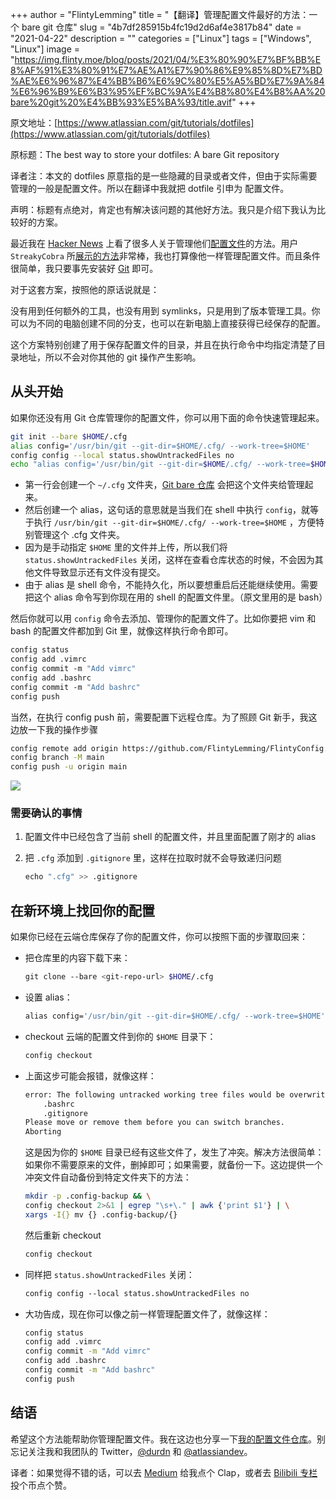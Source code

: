+++
author = "FlintyLemming"
title = "【翻译】管理配置文件最好的方法：一个 bare git 仓库"
slug = "4b7df285915b4fc19d2d6af4e3817b84"
date = "2021-04-22"
description = ""
categories = ["Linux"]
tags = ["Windows", "Linux"]
image = "https://img.flinty.moe/blog/posts/2021/04/%E3%80%90%E7%BF%BB%E8%AF%91%E3%80%91%E7%AE%A1%E7%90%86%E9%85%8D%E7%BD%AE%E6%96%87%E4%BB%B6%E6%9C%80%E5%A5%BD%E7%9A%84%E6%96%B9%E6%B3%95%EF%BC%9A%E4%B8%80%E4%B8%AA%20bare%20git%20%E4%BB%93%E5%BA%93/title.avif"
+++

原文地址：[https://www.atlassian.com/git/tutorials/dotfiles](https://www.atlassian.com/git/tutorials/dotfiles)

原标题：The best way to store your dotfiles: A bare Git repository

译者注：本文的 dotfiles 原意指的是一些隐藏的目录或者文件，但由于实际需要管理的一般是配置文件。所以在翻译中我就把 dotfile 引申为 配置文件。

声明：标题有点绝对，肯定也有解决该问题的其他好方法。我只是介绍下我认为比较好的方案。

最近我在 [Hacker News](https://news.ycombinator.com/item?id=11070797) 上看了很多人关于管理他们[配置文件](https://en.wikipedia.org/wiki/Hidden_file_and_hidden_directory)的方法。用户 `StreakyCobra` 所[展示的方法](https://news.ycombinator.com/item?id=11071754)非常棒，我也打算像他一样管理配置文件。而且条件很简单，我只要事先安装好 [Git](https://www.atlassian.com/git) 即可。

对于这套方案，按照他的原话说就是：

没有用到任何额外的工具，也没有用到 symlinks，只是用到了版本管理工具。你可以为不同的电脑创建不同的分支，也可以在新电脑上直接获得已经保存的配置。

这个方案特别创建了用于保存配置文件的目录，并且在执行命令中均指定清楚了目录地址，所以不会对你其他的 git 操作产生影响。

## 从头开始

如果你还没有用 Git 仓库管理你的配置文件，你可以用下面的命令快速管理起来。

```bash
git init --bare $HOME/.cfg
alias config='/usr/bin/git --git-dir=$HOME/.cfg/ --work-tree=$HOME'
config config --local status.showUntrackedFiles no
echo "alias config='/usr/bin/git --git-dir=$HOME/.cfg/ --work-tree=$HOME'" >> $HOME/.bashrc
```

- 第一行会创建一个 `~/.cfg` 文件夹，[Git bare 仓库](https://www.saintsjd.com/2011/01/what-is-a-bare-git-repository/) 会把这个文件夹给管理起来。
- 然后创建一个 alias，这句话的意思就是当我们在 shell 中执行 `config`，就等于执行 `/usr/bin/git --git-dir=$HOME/.cfg/ --work-tree=$HOME` ，方便特别管理这个 .cfg 文件夹。
- 因为是手动指定 `$HOME` 里的文件并上传，所以我们将 `status.showUntrackedFiles` 关闭，这样在查看仓库状态的时候，不会因为其他文件导致显示还有文件没有提交。
- 由于 alias 是 shell 命令，不能持久化，所以要想重启后还能继续使用。需要把这个 alias 命令写到你现在用的 shell 的配置文件里。（原文里用的是 bash）

然后你就可以用 `config` 命令去添加、管理你的配置文件了。比如你要把 vim 和 bash 的配置文件都加到 Git 里，就像这样执行命令即可。

```bash
config status
config add .vimrc 
config commit -m "Add vimrc"
config add .bashrc
config commit -m "Add bashrc"
config push
```

当然，在执行 config push 前，需要配置下远程仓库。为了照顾 Git 新手，我这边放一下我的操作步骤

```bash
config remote add origin https://github.com/FlintyLemming/FlintyConfig.git
config branch -M main
config push -u origin main
```

![](https://img.flinty.moe/blog/posts/2021/04/%E3%80%90%E7%BF%BB%E8%AF%91%E3%80%91%E7%AE%A1%E7%90%86%E9%85%8D%E7%BD%AE%E6%96%87%E4%BB%B6%E6%9C%80%E5%A5%BD%E7%9A%84%E6%96%B9%E6%B3%95%EF%BC%9A%E4%B8%80%E4%B8%AA%20bare%20git%20%E4%BB%93%E5%BA%93/1.avif)

### 需要确认的事情

1. 配置文件中已经包含了当前 shell 的配置文件，并且里面配置了刚才的 alias
2. 把 `.cfg` 添加到 `.gitignore` 里，这样在拉取时就不会导致递归问题
    
    ```bash
    echo ".cfg" >> .gitignore
    ```
    

## 在新环境上找回你的配置

如果你已经在云端仓库保存了你的配置文件，你可以按照下面的步骤取回来：

- 把仓库里的内容下载下来：
    
    ```bash
    git clone --bare <git-repo-url> $HOME/.cfg
    ```
    
- 设置 alias：
    
    ```bash
    alias config='/usr/bin/git --git-dir=$HOME/.cfg/ --work-tree=$HOME'
    ```
    
- checkout 云端的配置文件到你的 `$HOME` 目录下：
    
    ```bash
    config checkout
    ```
    
- 上面这步可能会报错，就像这样：
    
    ```bash
    error: The following untracked working tree files would be overwritten by checkout:
        .bashrc
        .gitignore
    Please move or remove them before you can switch branches.
    Aborting
    ```
    
    这是因为你的 `$HOME` 目录已经有这些文件了，发生了冲突。解决方法很简单：如果你不需要原来的文件，删掉即可；如果需要，就备份一下。这边提供一个冲突文件自动备份到特定文件夹下的方法：
    
    ```bash
    mkdir -p .config-backup && \
    config checkout 2>&1 | egrep "\s+\." | awk {'print $1'} | \
    xargs -I{} mv {} .config-backup/{}
    ```
    
    然后重新 checkout
    
    ```bash
    config checkout
    ```
    
- 同样把 `status.showUntrackedFiles` 关闭：
    
    ```bash
    config config --local status.showUntrackedFiles no
    ```
    
- 大功告成，现在你可以像之前一样管理配置文件了，就像这样：
    
    ```bash
    config status
    config add .vimrc
    config commit -m "Add vimrc"
    config add .bashrc
    config commit -m "Add bashrc"
    config push
    ```
    

## 结语

希望这个方法能帮助你管理配置文件。我在这边也分享一下[我的配置文件仓库](https://bitbucket.org/durdn/cfg/src/master/)。别忘记关注我和我团队的 Twitter，[@durdn](https://www.twitter.com/durdn) 和 [@atlassiandev](https://www.twitter.com/atlassiandev)。

译者：如果觉得不错的话，可以去 [Medium](https://mitsea.medium.com/%E7%BF%BB%E8%AF%91-%E7%AE%A1%E7%90%86%E9%85%8D%E7%BD%AE%E6%96%87%E4%BB%B6%E6%9C%80%E5%A5%BD%E7%9A%84%E6%96%B9%E6%B3%95-%E4%B8%80%E4%B8%AA-bare-git-%E4%BB%93%E5%BA%93-d2be0da4729c) 给我点个 Clap，或者去 [Bilibili 专栏](https://www.bilibili.com/read/cv10982105) 投个币点个赞。
